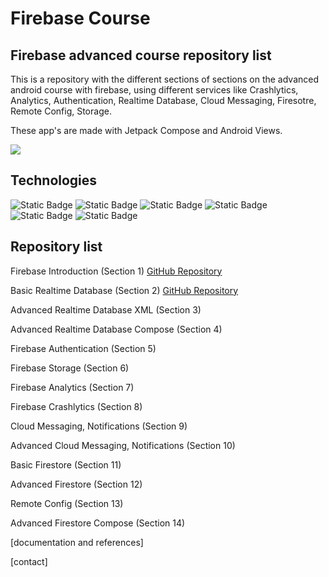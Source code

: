 # Firebase Course
## Firebase advanced course repository list

This is a repository with the different sections of sections on the advanced android course with firebase, using different services like Crashlytics, Analytics, Authentication, Realtime Database, Cloud Messaging, Firesotre, Remote Config, Storage.

These app's are made with Jetpack Compose and Android Views.

<img src="https://albertomontesdeoca.xyz/wp-content/uploads/2017/11/firebase-android.jpg">

## Technologies
![Static Badge](https://img.shields.io/badge/Android-green?style=for-the-badge&logo=android&labelColor=black)
![Static Badge](https://img.shields.io/badge/Jetpack%20Compose-white?style=for-the-badge&logo=Jetpack%20Compose&labelColor=grey)
![Static Badge](https://img.shields.io/badge/Jetpack-grey?style=for-the-badge&logo=Jetpack%20Compose&labelColor=white)
![Static Badge](https://img.shields.io/badge/Firebase-orange?style=for-the-badge&logo=firebase&labelColor=grey)
![Static Badge](https://img.shields.io/badge/Material%20Design-purple?style=for-the-badge&logo=material%20design&labelColor=white)
![Static Badge](https://img.shields.io/badge/Java-orange?style=for-the-badge&logo=java&labelColor=white)


## Repository list
Firebase Introduction (Section 1) [GitHub Repository](https://github.com/DavidGlezQ/Firebase-Introduction-Section1)

Basic Realtime Database (Section 2) [GitHub Repository](https://github.com/DavidGlezQ/Basic-RealTime-FireBase-Course)

Advanced Realtime Database XML (Section 3)

Advanced Realtime Database Compose (Section 4)

Firebase Authentication (Section 5)

Firebase Storage (Section 6)

Firebase Analytics (Section 7)

Firebase Crashlytics (Section 8)

Cloud Messaging, Notifications (Section 9)

Advanced Cloud Messaging, Notifications (Section 10)

Basic Firestore (Section 11)

Advanced Firestore (Section 12)

Remote Config (Section 13)

Advanced Firestore Compose (Section 14)


[documentation and references]

[contact]
